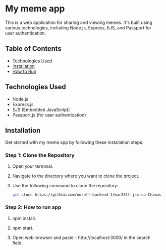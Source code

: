 # My meme app

This is a web application for sharing and viewing memes. It's built using various technologies, including Node.js, Express, EJS, and Passport for user authentication.

## Table of Contents

- [Technologies Used](#technologies-used)
- [Installation](#installation)
- [How to Run](#how-to-run)

## Technologies Used

- Node.js
- Express.js
- EJS (Embedded JavaScript)
- Passport.js (for user authentication)

## Installation

Get started with my meme app by following these installation steps:

### Step 1: Clone the Repository

1. Open your terminal.

2. Navigate to the directory where you want to clone the project.

3. Use the following command to clone the repository:

   ```bash
   git clone https://github.com/noroff-backend-1/mar23ft-jss-ca-Chawastic

 ### Step 2: How to run app

 1. npm install.

 2. npm start.

 3. Open web-browser and paste - http://localhost:3000/ in the search field.